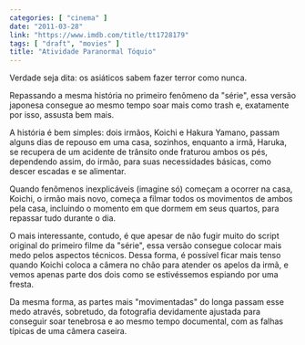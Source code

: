 ```yaml
---
categories: [ "cinema" ]
date: "2011-03-28"
link: "https://www.imdb.com/title/tt1728179"
tags: [ "draft", "movies" ]
title: "Atividade Paranormal Tóquio"
---
```

Verdade seja dita: os asiáticos sabem fazer terror como nunca.

Repassando a mesma história no primeiro fenômeno da "série", essa versão japonesa consegue ao mesmo tempo soar mais como trash e, exatamente por isso, assusta bem mais.

A história é bem simples: dois irmãos, Koichi e Hakura Yamano, passam alguns dias de repouso em uma casa, sozinhos, enquanto a irmã, Haruka, se recupera de um acidente de trânsito onde fraturou ambos os pés, dependendo assim, do irmão, para suas necessidades básicas, como descer escadas e se alimentar.

Quando fenômenos inexplicáveis (imagine só) começam a ocorrer na casa, Koichi, o irmão mais novo, começa a filmar todos os movimentos de ambos pela casa, incluindo o momento em que dormem em seus quartos, para repassar tudo durante o dia.

O mais interessante, contudo, é que apesar de não fugir muito do script original do primeiro filme da "série", essa versão consegue colocar mais medo pelos aspectos técnicos. Dessa forma, é possível ficar mais tenso quando Koichi coloca a câmera no chão para atender os apelos da irmã, e vemos apenas parte dos dois como se estivéssemos espiando por uma fresta.

Da mesma forma, as partes mais "movimentadas" do longa passam esse medo através, sobretudo, da fotografia devidamente ajustada para conseguir soar tenebrosa e ao mesmo tempo documental, com as falhas típicas de uma câmera caseira.
